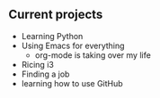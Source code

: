 

## Current projects
* Learning Python
* Using Emacs for everything
  * org-mode is taking over my life
* Ricing i3
* Finding a job
* learning how to use GitHub



